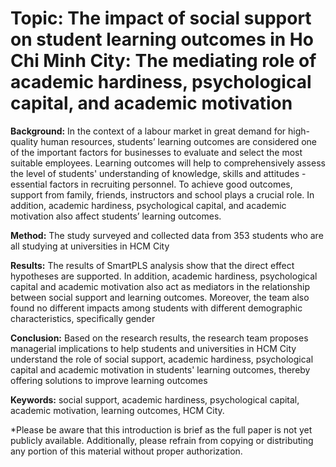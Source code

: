 # Topic: The impact of social support on student learning outcomes in Ho Chi Minh City: The mediating role of academic hardiness, psychological capital, and academic motivation

**Background:** In the context of a labour market in great demand for high-quality human resources, students’ learning outcomes are considered one of the important factors for businesses to evaluate and select the most suitable employees. Learning outcomes will help to comprehensively assess the level of students' understanding of knowledge, skills and attitudes - essential factors in recruiting personnel. To achieve good outcomes, support from family, friends, instructors and school plays a crucial role. In addition, academic hardiness, psychological capital, and academic motivation also affect students’ learning outcomes. 

**Method:** The study surveyed and collected data from 353 students who are all studying at universities in HCM City

**Results:** The results of SmartPLS analysis show that the direct effect hypotheses are supported. In addition, academic hardiness, psychological capital and academic motivation also act as mediators in the relationship between social support and learning outcomes. Moreover, the team also found no different impacts among students with different demographic characteristics, specifically gender

**Conclusion:** Based on the research results, the research team proposes managerial implications to help students and universities in HCM City understand the role of social support, academic hardiness, psychological capital and academic motivation in students' learning outcomes, thereby offering solutions to improve learning outcomes

**Keywords:** social support, academic hardiness, psychological capital, academic motivation, learning outcomes, HCM City.

*Please be aware that this introduction is brief as the full paper is not yet publicly available. Additionally, please refrain from copying or distributing any portion of this material without proper authorization.
